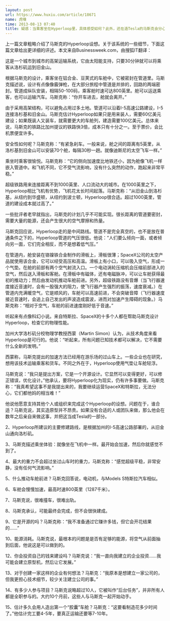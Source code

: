 ```yaml
---
layout: post
url: https://www.huxiu.com/article/18671
name: 虎嗅
time: 2013-08-13 07:40
title: 疑惑：当乘客坐在Hyperloop里，具体感受如何？此外，还在造Tesla的马斯克会分心吗？
---
```

上一篇文章粗略介绍了马斯克的Hyperloop设想。关于该系统的一些细节，下面这篇文章给出更详细的评述。本文来自Businessweek.com，由搜狐IT翻译：

这是一个城市到城市的高架运输系统，它由太阳能支持，只要30分钟就可以将乘客从洛杉矶运到旧金山。

根据马斯克的设计，乘客坐在铝合金、豆荚式的车舱中，它被密封在管道里。马斯克描述说，设计有点像像霰弹枪，在大部分旅程中管道是并排的，回路的两端密封。管道成纵队安装，相隔50-100码，乘客舱时速可达800英里。舱可以运送乘客，也可以运输汽车。马斯克称：“你开车进去，舱就会离开。”

由于采用高架结构，可以避免占用过多土地。管道可以沿着I-5高速公路建设，I-5连接洛杉基和旧金山。马斯克估计Hyperloop如果只是用来装人，需要60亿美元建设；如果既装人又装车，就需要更大的车舱列，建造需要100亿美元。总体来说，马斯克的铁路比加州提议的铁路快3倍，成本只有十分之一。至于票价，会比机票便宜许多。

安全性如何呢？马斯克称：“有紧急刹车。一般来说，舱之间的距离有5英里，从洛杉基到旧金山可以安装70个舱，每隔30秒一趟。就像迪斯尼的太空飞车一样。”

乘坐时乘客很愉悦。马斯克称：“它的侧向加速度比地铁还小，因为舱像飞机一样嵌入管道中。和飞机不同，它不受气流影响，没有什么突然的动作，跑起来非常平稳。”

超级铁路用来连接距离不到1000英里、人口流动大的城市。在1000英里之下，Hyperloop相比飞机有优势，飞机花太长时间起落。马斯克称：“从旧金山到洛杉基，从纽约到华盛顿，从纽约到波士顿，Hyperloop很合适。超过1000英里，管道的建设成本就过高了。”

一些批评者老早就指出，马斯克的计划几乎不可能实现。很长距离的管道要密封，需要大量的能源，还会产生很大的空气摩擦和热量。

马斯克回应说，Hyperloop走的是中间路线。管道不是完全真空的，也不是放在普通条件之下的，Hyperloop管道的气压很低。他说：“人们要么倾向一面，或者倾向另一面，它们完全相反，而不是想着低气压。”

在管道内，舱安装在铬镍铁合金制作的滑板上，滑板很薄；SpaceX公司的太空产品就使用该合金，它可以经受高压和高温。滑板上有小口，可以吸入空气，形成一个气垫。在舱的前部有两个空气射流入口。一个电动涡轮压缩机会压缩前部进入的空气，然后送入滑板和客舱。在滑板中有磁体，还有电磁脉冲，可以让车舱获得最初的推动力；然后由发动机推动车舱前进。另外，超级铁路没有音爆（当飞行器速度接近音速时，会有一股强大的阻力，使飞行器产生强烈的振荡，速度衰减。）在管道内充满暖空气，它是顺风的，车舱可以高速前进，不会突破音障（飞行器速度接近音速时，会追上自己发出的声波造成震波，进而对加速产生障碍的现象。）马斯克称：“相对于空气，车舱的前进速度刚好低于音速。”

听起来有点像科幻小说。来自特斯拉、SpaceX的十多个人都在帮助马斯克设计Hyperloop，检查它的物理性能。

加州大学洛杉矶分校物理学教授西蒙（Martin Simon）认为，从技术角度来看Hyperloop是可行的。他说：“听起来，所有问题已知技术都可以解决，它不需要什么全新的发明。”

西蒙称，马斯克提出的加速方法已经用在游乐场的过山车上。一些企业也在研究，想用该技术运输乘客和货车。不同之外在于，Hyperloop使用气垫让车舱轻浮。

马斯克说：“我只是提出方案，它是一个开源设计。它显然可以变得更好，可以修正错误，优化设计。”他承认，要将Hyperloop化为现实，仍有许多事要做。马斯克称：“我真希望这事不是我提出来的，我要继续运营SpaceX和特斯拉，无法分心，它们都他妈的相当难！”

他说他愿意支持其他个人或组织来完成这个Hyperloop的设想。问题在于，谁合适？马斯克说，其实造原型并不昂贵。如果没有合适的人或团队来做，那么他会在数年之后亲自来做这事，并把这当成Tesla的一部分。

2、Hyperloop所建议的主要修建路线，是根据加州的I-5高速公路部署的，从旧金山通向洛杉矶。

3、马斯克描述乘坐体验：就像坐在飞机中一样。最开始会加速，然后你就感觉不到了。

4、最大的重力不会超过坐过山车时的重力，马斯克称：“感觉超级平稳，非常安静，没有任何气流影响。”

5、什么推动车舱前进？马斯克回答说，电动机，与Models S特斯拉汽车相似。

6、车舱会慢慢加速，最高时速800英里（1287千米）。

7、马斯克说，很难撞车，很难出轨。

8、马斯克承认，可能最终会完成，但不会很快建成。

9、它是开源的吗？马斯克称：“我不准备通过它赚许多钱，但它会开花结果的……”

10、能源消耗。马斯克说，最根本的问题是是否有足够的能源，将空气从前面抽到后面，他说这是可以做到的。

12、你会投资自己的钱来建设吗？马斯克说：“我一直向我建立的企业投资……我可能会建立原型机，然后让它发展。”

13、对于创建一家这样的企业有何想法？马斯克：“我原本是想建立一家公司的，但我更担心技术细节，较少关注建立公司的事。”

14、有多少人参与项目？马斯克说略超过10人，它被叫作“后台任务”，并非所有人都是全职参与的。大约10个月前，这些人与马斯克一起开始动手。

15、估计多久会用人造出第一个“胶囊”车舱？马斯克：“这要看制造花多少时间了。”他估计完工要4-5年，要真正运输还要等7-10年。

